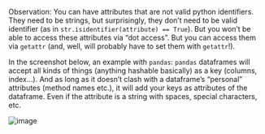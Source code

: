 

Observation: You can have attributes that are not valid python identifiers. 
They need to be strings, but surprisingly, they don’t need to be valid identifier 
(as in `str.isidentifier(attribute) == True`). 
But you won’t be able to access these attributes via “dot access”. But you can access them via `getattr` 
(and, well, will probably have to set them with `getattr`!).

In the screenshot below, an example with `pandas`: 
`pandas` dataframes will accept all kinds of things (anything hashable basically) as a key (columns, index…). 
And as long as it doesn’t clash with a dataframe’s “personal” attributes (method names etc.), 
it will add your keys as attributes of the dataframe. 
Even if the attribute is a string with spaces, special characters, etc.

![image](https://user-images.githubusercontent.com/1906276/179066540-a39719a9-30f0-44e3-8668-055725729bde.png)

